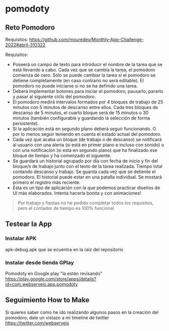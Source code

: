 # pomodoty

## Reto Pomodoro
Requisitos: https://github.com/mouredev/Monthly-App-Challenge-2022#abril-310322


Requisitos:

 - Poseerá un campo de texto para introducir el nombre de la tarea que se está llevando a cabo. Cada vez que se cambia la tarea, el pomodoro comienza de cero. Sólo se puede cambiar la tarea si el pomodoro se detiene completamente (en caso contrario no será editable). El pomodoro no puede iniciarse si no se ha definido una tarea.
 - Deberá implementar botones para iniciar el pomodoro, pausarlo, pararlo y pasar al siguiente ciclo del pomodoro.
 - El pomodoro medirá intervalos formados por 4 bloques de trabajo de 25 minutos con 5 minutos de descanso entre ellos. Cada tres bloques de descanso de 5 minutos, el cuarto bloque será de 15 minutos o 30 minutos (también configurable y guardando la selección de forma persistente).
 - Si la aplicación está en segundo plano deberá seguir funcionando. O por lo menos seguir teniendo en cuenta el estado actual del pomodoro.
 - Cada vez que acaba un bloque (de trabajo o de descanso) se notificará al usuario con una alerta (si está en primer plano e incluso con sonido) o con una notificación (si está en segundo plano) que ha finalizado ese bloque de tiempo y ha comenzado el siguiente.
 - Se guardará un historial agrupado por día con fecha de inicio y fin del bloque/s de trabajo junto con el texto de la tarea realizada. Tiempo total contando descanso y trabajo. Se guarda cada vez que se detiente el pomodoro. El historial puede estar en una patalla individual. Se mostará primero el registro más reciente.
 - Esta es un tipo de aplicación con la que podemos practicar diseños de UI más elaborados. Intenta hacerla bonita y con animaciones!


> Por trabajo y fiestas no he podido completar todos los requisitos, pero el contador de tiempo es 100% funcional

 
## Testear la App

### Instalar APK
apk-debug.apk que se ecuentra en la raiz del repositorio

### Instalar desde tienda GPlay
Pomodoty en Google play "la están revisando"
https://play.google.com/store/apps/details?id=com.webserveis.app.pomodoty

## Seguimiento How to Make
Si quieres saber como he ido realizando algunos pasos en la creación del pomodoro, dale un vistazo a mi timeline de twitter https://twitter.com/webserveis
